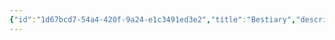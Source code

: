```yaml
---
{"id":"1d67bcd7-54a4-420f-9a24-e1c3491ed3e2","title":"Bestiary","description":"Overview of Bestiary tag.","publish":true,"date_created":"Thursday, April 11th 2024, 5:50:07 pm","date_modified":"Friday, April 26th 2024, 11:22:49 pm","editing_lock":false,"live_preview":true,"cssclasses":["mado-heading"],"path":"tags/Bestiary.md","permalink":"/tags/bestiary/","PassFrontmatter":true}
---
```


